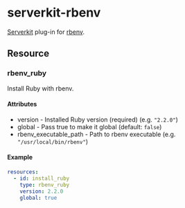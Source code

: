 # serverkit-rbenv
[Serverkit](https://github.com/r7kamura/serverkit) plug-in for [rbenv](https://github.com/sstephenson/rbenv).

## Resource
### rbenv_ruby
Install Ruby with rbenv.

#### Attributes
- version - Installed Ruby version (required) (e.g. `"2.2.0"`)
- global - Pass true to make it global (default: `false`)
- rbenv_executable_path - Path to rbenv executable (e.g. `"/usr/local/bin/rbenv"`)

#### Example
```yml
resources:
  - id: install_ruby
    type: rbenv_ruby
    version: 2.2.0
    global: true
```
